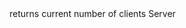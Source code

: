 <function name="GetNumClients" parent="gameserver" type="libraryfunc">
	<description>
		returns current number of clients
		<added version="0.7"></added>
	</description>
	<realm>Server</realm>
	<rets>
		<ret name="clients" type="number"></ret>
	</rets>
</function>